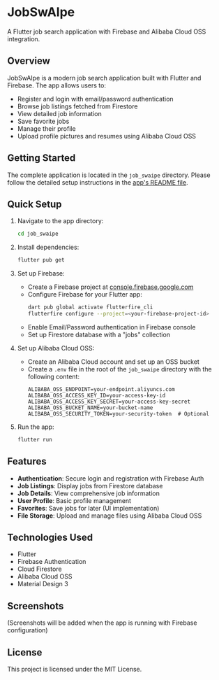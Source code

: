 # JobSwAIpe

A Flutter job search application with Firebase and Alibaba Cloud OSS integration.

## Overview

JobSwAIpe is a modern job search application built with Flutter and Firebase. The app allows users to:
- Register and login with email/password authentication
- Browse job listings fetched from Firestore
- View detailed job information
- Save favorite jobs
- Manage their profile
- Upload profile pictures and resumes using Alibaba Cloud OSS

## Getting Started

The complete application is located in the `job_swaipe` directory. Please follow the detailed setup instructions in the [app's README file](job_swaipe/README.md).

## Quick Setup

1. Navigate to the app directory:
   ```bash
   cd job_swaipe
   ```

2. Install dependencies:
   ```bash
   flutter pub get
   ```

3. Set up Firebase:
   - Create a Firebase project at [console.firebase.google.com](https://console.firebase.google.com)
   - Configure Firebase for your Flutter app:
     ```bash
     dart pub global activate flutterfire_cli
     flutterfire configure --project=<your-firebase-project-id>
     ```
   - Enable Email/Password authentication in Firebase console
   - Set up Firestore database with a "jobs" collection

4. Set up Alibaba Cloud OSS:
   - Create an Alibaba Cloud account and set up an OSS bucket
   - Create a `.env` file in the root of the `job_swaipe` directory with the following content:
     ```
     ALIBABA_OSS_ENDPOINT=your-endpoint.aliyuncs.com
     ALIBABA_OSS_ACCESS_KEY_ID=your-access-key-id
     ALIBABA_OSS_ACCESS_KEY_SECRET=your-access-key-secret
     ALIBABA_OSS_BUCKET_NAME=your-bucket-name
     ALIBABA_OSS_SECURITY_TOKEN=your-security-token  # Optional
     ```

5. Run the app:
   ```bash
   flutter run
   ```

## Features

- **Authentication**: Secure login and registration with Firebase Auth
- **Job Listings**: Display jobs from Firestore database
- **Job Details**: View comprehensive job information
- **User Profile**: Basic profile management
- **Favorites**: Save jobs for later (UI implementation)
- **File Storage**: Upload and manage files using Alibaba Cloud OSS

## Technologies Used

- Flutter
- Firebase Authentication
- Cloud Firestore
- Alibaba Cloud OSS
- Material Design 3

## Screenshots

(Screenshots will be added when the app is running with Firebase configuration)

## License

This project is licensed under the MIT License.